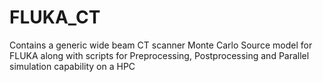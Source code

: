 # FLUKA_CT
Contains a generic wide beam CT scanner Monte Carlo Source model for FLUKA along with scripts for Preprocessing, Postprocessing and Parallel simulation capability on a HPC
